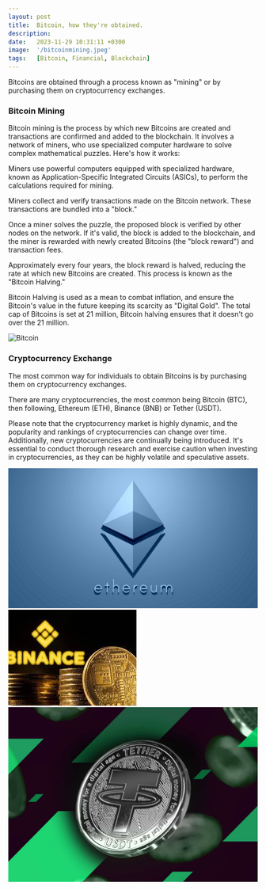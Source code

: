 ```yaml
---
layout: post
title:  Bitcoin, how they're obtained.
description:
date:   2023-11-29 10:31:11 +0300
image:  '/bitcoinmining.jpeg'
tags:   [Bitcoin, Financial, Blockchain]
---
```


Bitcoins are obtained through a process known as "mining" or by purchasing them on cryptocurrency exchanges.
### Bitcoin Mining
Bitcoin mining is the process by which new Bitcoins are created and transactions are confirmed and added to the blockchain. It involves a network of miners, who use specialized computer hardware to solve complex mathematical puzzles. Here's how it works:

Miners use powerful computers equipped with specialized hardware, known as Application-Specific Integrated Circuits (ASICs), to perform the calculations required for mining.

Miners collect and verify transactions made on the Bitcoin network. These transactions are bundled into a "block."

Once a miner solves the puzzle, the proposed block is verified by other nodes on the network. If it's valid, the block is added to the blockchain, and the miner is rewarded with newly created Bitcoins (the "block reward") and transaction fees.

Approximately every four years, the block reward is halved, reducing the rate at which new Bitcoins are created. This process is known as the "Bitcoin Halving."

Bitcoin Halving is used as a mean to combat inflation, and ensure the Bitcoin's value in the future keeping its scarcity as "Digital Gold". The total cap of Bitcoins is set at 21 million, Bitcoin halving ensures that it doesn't go over the 21 million. 


![Bitcoin]({{site.baseurl}}/btcstanding.jpeg)




### Cryptocurrency Exchange
The most common way for individuals to obtain Bitcoins is by purchasing them on cryptocurrency exchanges.

There are many cryptocurrencies, the most common being Bitcoin (BTC), then following, Ethereum (ETH), Binance (BNB) or Tether (USDT). 

Please note that the cryptocurrency market is highly dynamic, and the popularity and rankings of cryptocurrencies can change over time. Additionally, new cryptocurrencies are continually being introduced. It's essential to conduct thorough research and exercise caution when investing in cryptocurrencies, as they can be highly volatile and speculative assets.



<div class="gallery-box">
  <div class="gallery">
    <img src="/images/eth.jpeg">
    <img src="/images/bnb.jpeg">
    <img src="/images/usdt.jpeg">
  </div>

</div>

